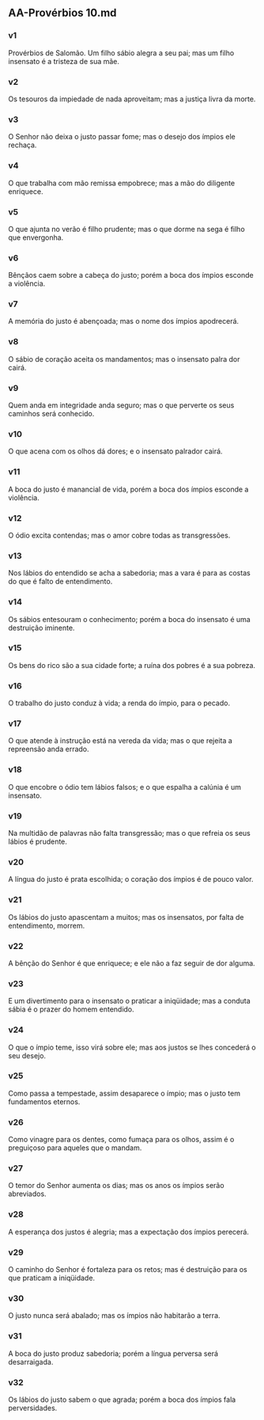 ## AA-Provérbios 10.md
### v1
 Provérbios de Salomão. Um filho sábio alegra a seu pai; mas um filho insensato é a tristeza de sua mãe.
### v2
 Os tesouros da impiedade de nada aproveitam; mas a justiça livra da morte.
### v3
 O Senhor não deixa o justo passar fome; mas o desejo dos ímpios ele rechaça.
### v4
 O que trabalha com mão remissa empobrece; mas a mão do diligente enriquece.
### v5
 O que ajunta no verão é filho prudente; mas o que dorme na sega é filho que envergonha.
### v6
 Bênçãos caem sobre a cabeça do justo; porém a boca dos ímpios esconde a violência.
### v7
 A memória do justo é abençoada; mas o nome dos ímpios apodrecerá.
### v8
 O sábio de coração aceita os mandamentos; mas o insensato palra dor cairá.
### v9
 Quem anda em integridade anda seguro; mas o que perverte os seus caminhos será conhecido.
### v10
 O que acena com os olhos dá dores; e o insensato palrador cairá.
### v11
 A boca do justo é manancial de vida, porém a boca dos ímpios esconde a violência.
### v12
 O ódio excita contendas; mas o amor cobre todas as transgressões.
### v13
 Nos lábios do entendido se acha a sabedoria; mas a vara é para as costas do que é falto de entendimento.
### v14
 Os sábios entesouram o conhecimento; porém a boca do insensato é uma destruição iminente.
### v15
 Os bens do rico são a sua cidade forte; a ruína dos pobres é a sua pobreza.
### v16
 O trabalho do justo conduz à vida; a renda do ímpio, para o pecado.
### v17
 O que atende à instrução está na vereda da vida; mas o que rejeita a repreensão anda errado.
### v18
 O que encobre o ódio tem lábios falsos; e o que espalha a calúnia é um insensato.
### v19
 Na multidão de palavras não falta transgressão; mas o que refreia os seus lábios é prudente.
### v20
 A língua do justo é prata escolhida; o coração dos ímpios é de pouco valor.
### v21
 Os lábios do justo apascentam a muitos; mas os insensatos, por falta de entendimento, morrem.
### v22
 A bênção do Senhor é que enriquece; e ele não a faz seguir de dor alguma.
### v23
 E um divertimento para o insensato o praticar a iniqüidade; mas a conduta sábia é o prazer do homem entendido.
### v24
 O que o ímpio teme, isso virá sobre ele; mas aos justos se lhes concederá o seu desejo.
### v25
 Como passa a tempestade, assim desaparece o ímpio; mas o justo tem fundamentos eternos.
### v26
 Como vinagre para os dentes, como fumaça para os olhos, assim é o preguiçoso para aqueles que o mandam.
### v27
 O temor do Senhor aumenta os dias; mas os anos os ímpios serão abreviados.
### v28
 A esperança dos justos é alegria; mas a expectação dos ímpios perecerá.
### v29
 O caminho do Senhor é fortaleza para os retos; mas é destruição para os que praticam a iniqüidade.
### v30
 O justo nunca será abalado; mas os ímpios não habitarão a terra.
### v31
 A boca do justo produz sabedoria; porém a língua perversa será desarraigada.
### v32
 Os lábios do justo sabem o que agrada; porém a boca dos ímpios fala perversidades.
